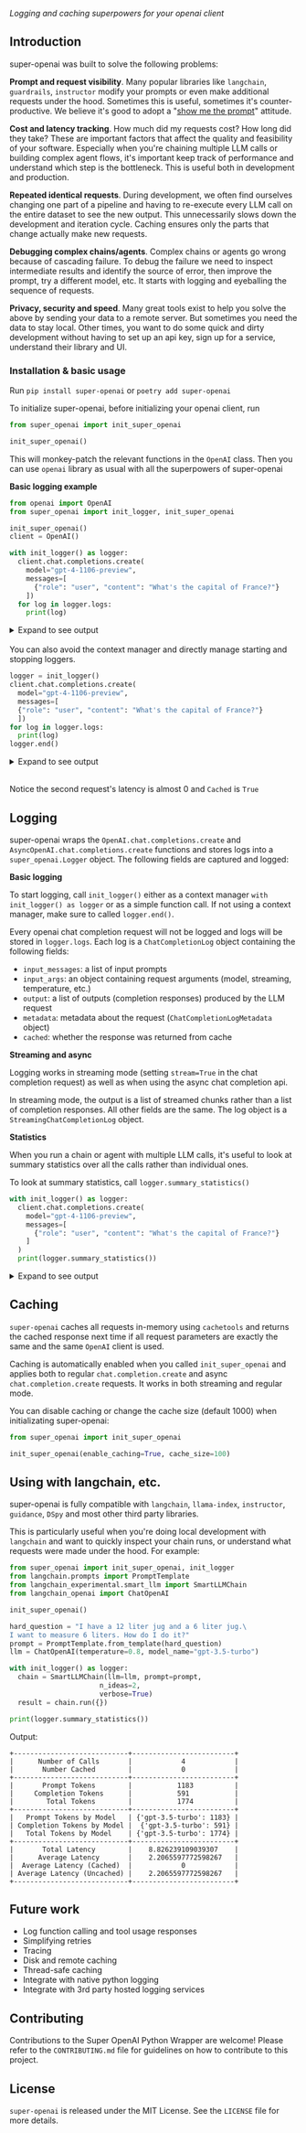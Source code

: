 _Logging and caching superpowers for your openai client_

## Introduction

super-openai was built to solve the following problems:

**Prompt and request visibility**. Many popular libraries like `langchain`, `guardrails`, `instructor` modify your prompts or even make additional requests under the hood. Sometimes this is useful, sometimes it's counter-productive. We believe it's good to adopt a "[show me the prompt](https://hamel.dev/blog/posts/prompt/)" attitude.

**Cost and latency tracking**. How much did my requests cost? How long did they take? These are important factors that affect the quality and feasibility of your software. Especially when you're chaining multiple LLM calls or building complex agent flows, it's important keep track of performance and understand which step is the bottleneck. This is useful both in development and production.

**Repeated identical requests**. During development, we often find ourselves changing one part of a pipeline and having to re-execute every LLM call on the entire dataset to see the new output. This unnecessarily slows down the development and iteration cycle. Caching ensures only the parts that change actually make new requests.

**Debugging complex chains/agents**. Complex chains or agents go wrong because of cascading failure. To debug the failure we need to inspect intermediate results and identify the source of error, then improve the prompt, try a different model, etc. It starts with logging and eyeballing the sequence of requests.

**Privacy, security and speed**. Many great tools exist to help you solve the above by sending your data to a remote server. But sometimes you need the data to stay local. Other times, you want to do some quick and dirty development without having to set up an api key, sign up for a service, understand their library and UI.

### Installation & basic usage

Run `pip install super-openai` or `poetry add super-openai`

To initialize super-openai, before initializing your openai client, run

```python
from super_openai import init_super_openai

init_super_openai()
```

This will monkey-patch the relevant functions in the `OpenAI` class. Then you can use `openai` library as usual with all the superpowers of super-openai

**Basic logging example**

```python
from openai import OpenAI
from super_openai import init_logger, init_super_openai

init_super_openai()
client = OpenAI()

with init_logger() as logger:
  client.chat.completions.create(
    model="gpt-4-1106-preview",
    messages=[
      {"role": "user", "content": "What's the capital of France?"}
    ])
  for log in logger.logs:
    print(log)
```

<details>
<summary> Expand to see output</summary>

```
+-----------+----------------------------------------------+
| Messages  | - user: What's the capital of France?        |
+-----------+----------------------------------------------+
| Arguments | - model: gpt-4-1106-preview                  |
+-----------+----------------------------------------------+
| Output    | - assistant: The capital of France is Paris. |
+-----------+----------------------------------------------+
| Metadata  | - Prompt tokens: 14                          |
|           | - Completion tokens: 7                       |
|           | - Total tokens: 21                           |
|           | - Start time: 1709679680.8683982             |
|           | - Latency: 0.9150938987731934                |
+-----------+----------------------------------------------+
| Cached    | False                                        |
+-----------+----------------------------------------------+
```

</details>

<br>
You can also avoid the context manager and directly manage starting and stopping loggers.

```python
logger = init_logger()
client.chat.completions.create(
  model="gpt-4-1106-preview",
  messages=[
  {"role": "user", "content": "What's the capital of France?"}
  ])
for log in logger.logs:
  print(log)
logger.end()
```

<details>
<summary> Expand to see output</summary>

```
+-----------+----------------------------------------------+
| Messages  | - user: What's the capital of France?        |
+-----------+----------------------------------------------+
| Arguments | - model: gpt-4-1106-preview                  |
+-----------+----------------------------------------------+
| Output    | - assistant: The capital of France is Paris. |
+-----------+----------------------------------------------+
| Metadata  | - Prompt tokens: 14                          |
|           | - Completion tokens: 7                       |
|           | - Total tokens: 21                           |
|           | - Start time: 1709679731.876042              |
|           | - Latency: 3.62396240234375e-05              |
+-----------+----------------------------------------------+
| Cached    | True                                         |
+-----------+----------------------------------------------+
```

</details>

<br>

Notice the second request's latency is almost 0 and `Cached` is `True`

## Logging

super-openai wraps the `OpenAI.chat.completions.create` and `AsyncOpenAI.chat.completions.create` functions and stores logs into a `super_openai.Logger` object. The following fields are captured and logged:

**Basic logging**

To start logging, call `init_logger()` either as a context manager `with init_logger() as logger` or as a simple function call. If not using a context manager, make sure to called `logger.end()`.

Every openai chat completion request will not be logged and logs will be stored in `logger.logs`. Each log is a `ChatCompletionLog` object containing the following fields:

- `input_messages`: a list of input prompts
- `input_args`: an object containing request arguments (model, streaming, temperature, etc.)
- `output`: a list of outputs (completion responses) produced by the LLM request
- `metadata`: metadata about the request (`ChatCompletionLogMetadata` object)
- `cached`: whether the response was returned from cache

**Streaming and async**

Logging works in streaming mode (setting `stream=True` in the chat completion request) as well as when using the async chat completion api.

In streaming mode, the output is a list of streamed chunks rather than a list of completion responses. All other fields are the same. The log object is a `StreamingChatCompletionLog` object.

**Statistics**

When you run a chain or agent with multiple LLM calls, it's useful to look at summary statistics over all the calls rather than individual ones.

To look at summary statistics, call `logger.summary_statistics()`

```python
with init_logger() as logger:
  client.chat.completions.create(
    model="gpt-4-1106-preview",
    messages=[
      {"role": "user", "content": "What's the capital of France?"}
    ]
  )
  print(logger.summary_statistics())
```

<details>
<summary> Expand to see output</summary>

```
+----------------------------+----------------------------+
|      Number of Calls       |             1              |
|       Number Cached        |             1              |
+----------------------------+----------------------------+
|       Prompt Tokens        |             14             |
|     Completion Tokens      |             7              |
|        Total Tokens        |             21             |
+----------------------------+----------------------------+
|   Prompt Tokens by Model   | {'gpt-4-1106-preview': 14} |
| Completion Tokens by Model | {'gpt-4-1106-preview': 7}  |
|   Total Tokens by Model    | {'gpt-4-1106-preview': 21} |
+----------------------------+----------------------------+
|       Total Latency        |    3.62396240234375e-05    |
|      Average Latency       |    3.62396240234375e-05    |
|  Average Latency (Cached)  |    3.62396240234375e-05    |
| Average Latency (Uncached) |             0              |
+----------------------------+----------------------------+
```

</details>

## Caching

`super-openai` caches all requests in-memory using `cachetools` and returns the cached response next time if all request parameters are exactly the same and the same `OpenAI` client is used.

Caching is automatically enabled when you called `init_super_openai` and applies both to regular `chat.completion.create` and async `chat.completion.create` requests. It works in both streaming and regular mode.

You can disable caching or change the cache size (default 1000) when initializating super-openai:

```python
from super_openai import init_super_openai

init_super_openai(enable_caching=True, cache_size=100)
```

## Using with langchain, etc.

super-openai is fully compatible with `langchain`, `llama-index`, `instructor`, `guidance`, `DSpy` and most other third party libraries.

This is particularly useful when you're doing local development with `langchain` and want to quickly inspect your chain runs, or understand what requests were made under the hood. For example:

```python
from super_openai import init_super_openai, init_logger
from langchain.prompts import PromptTemplate
from langchain_experimental.smart_llm import SmartLLMChain
from langchain_openai import ChatOpenAI

init_super_openai()

hard_question = "I have a 12 liter jug and a 6 liter jug.\
I want to measure 6 liters. How do I do it?"
prompt = PromptTemplate.from_template(hard_question)
llm = ChatOpenAI(temperature=0.8, model_name="gpt-3.5-turbo")

with init_logger() as logger:
  chain = SmartLLMChain(llm=llm, prompt=prompt,
                      n_ideas=2,
                      verbose=True)
  result = chain.run({})

print(logger.summary_statistics())
```

Output:

```
+----------------------------+-------------------------+
|      Number of Calls       |            4            |
|       Number Cached        |            0            |
+----------------------------+-------------------------+
|       Prompt Tokens        |           1183          |
|     Completion Tokens      |           591           |
|        Total Tokens        |           1774          |
+----------------------------+-------------------------+
|   Prompt Tokens by Model   | {'gpt-3.5-turbo': 1183} |
| Completion Tokens by Model |  {'gpt-3.5-turbo': 591} |
|   Total Tokens by Model    | {'gpt-3.5-turbo': 1774} |
+----------------------------+-------------------------+
|       Total Latency        |    8.826239109039307    |
|      Average Latency       |    2.2065597772598267   |
|  Average Latency (Cached)  |            0            |
| Average Latency (Uncached) |    2.2065597772598267   |
+----------------------------+-------------------------+
```

## Future work

- Log function calling and tool usage responses
- Simplifying retries
- Tracing
- Disk and remote caching
- Thread-safe caching
- Integrate with native python logging
- Integrate with 3rd party hosted logging services

## Contributing

Contributions to the Super OpenAI Python Wrapper are welcome! Please refer to the `CONTRIBUTING.md` file for guidelines on how to contribute to this project.

## License

`super-openai` is released under the MIT License. See the `LICENSE` file for more details.
